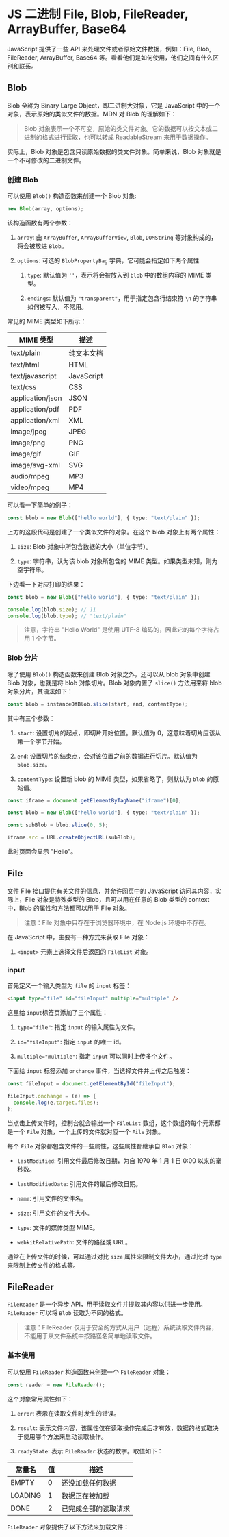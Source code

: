 # JS 二进制 File, Blob, FileReader, ArrayBuffer, Base64

JavaScript 提供了一些 API 来处理文件或者原始文件数据，例如：File, Blob, FileReader, ArrayBuffer, Base64 等。看看他们是如何使用，他们之间有什么区别和联系。

## Blob

Blob 全称为 Binary Large Object，即二进制大对象，它是 JavaScript 中的一个对象，表示原始的类似文件的数据。MDN 对 Blob 的理解如下：

> Blob 对象表示一个不可变，原始的类文件对象。它的数据可以按文本或二进制的格式进行读取，也可以转成 ReadableStream 来用于数据操作。

实际上，Blob 对象是包含只读原始数据的类文件对象。简单来说，Blob 对象就是一个不可修改的二进制文件。

### 创建 Blob

可以使用 `Blob()` 构造函数来创建一个 Blob 对象:

```typescript
new Blob(array, options);
```

该构造函数有两个参数：

1. `array`: 由 `ArrayBuffer`, `ArrayBufferView`, `Blob`, `DOMString` 等对象构成的，将会被放进 `Blob`。

2. `options`: 可选的 `BlobPropertyBag` 字典，它可能会指定如下两个属性

   1. `type`: 默认值为 `''`，表示将会被放入到 `blob` 中的数组内容的 MIME 类型。

   2. `endings`: 默认值为 `"transparent"`，用于指定包含行结束符 `\n` 的字符串如何被写入，不常用。

常见的 MIME 类型如下所示：

| MIME 类型        | 描述       |
| ---------------- | ---------- |
| text/plain       | 纯文本文档 |
| text/html        | HTML       |
| text/javascript  | JavaScript |
| text/css         | CSS        |
| application/json | JSON       |
| application/pdf  | PDF        |
| application/xml  | XML        |
| image/jpeg       | JPEG       |
| image/png        | PNG        |
| image/gif        | GIF        |
| image/svg-xml    | SVG        |
| audio/mpeg       | MP3        |
| video/mpeg       | MP4        |

可以看一下简单的例子：

```typescript
const blob = new Blob(["hello world"], { type: "text/plain" });
```

上方的这段代码是创建了一个类似文件的对象。在这个 blob 对象上有两个属性：

1. `size`: Blob 对象中所包含数据的大小（单位字节）。

2. `type`: 字符串，认为该 blob 对象所包含的 MIME 类型。如果类型未知，则为空字符串。

下边看一下对应打印的结果：

```typescript
const blob = new Blob(["hello world"], { type: "text/plain" });

console.log(blob.size); // 11
console.log(blob.type); // "text/plain"
```

> 注意，字符串 "Hello World" 是使用 UTF-8 编码的，因此它的每个字符占用 1 个字节。

### Blob 分片

除了使用 `Blob()` 构造函数来创建 Blob 对象之外，还可以从 blob 对象中创建 Blob 对象，也就是将 blob 对象切片。Blob 对象内置了 `slice()` 方法用来将 blob 对象分片，其语法如下：

```typescript
const blob = instanceOfBlob.slice(start, end, contentType);
```

其中有三个参数：

1. `start`: 设置切片的起点，即切片开始位置。默认值为 0，这意味着切片应该从第一个字节开始。

2. `end`: 设置切片的结束点，会对该位置之前的数据进行切片。默认值为 `blob.size`。

3. `contentType`: 设置新 blob 的 MIME 类型，如果省略了，则默认为 `blob` 的原始值。

```typescript
const iframe = document.getElementByTagName("iframe")[0];

const blob = new Blob(["hello world"], { type: "text/plain" });

const subBlob = blob.slice(0, 5);

iframe.src = URL.createObjectURL(subBlob);
```

此时页面会显示 "Hello"。

## File

文件 File 接口提供有关文件的信息，并允许网页中的 JavaScript 访问其内容，实际上，File 对象是特殊类型的 Blob，且可以用在任意的 Blob 类型的 context 中，Blob 的属性和方法都可以用于 File 对象。

> 注意：File 对象中只存在于浏览器环境中，在 Node.js 环境中不存在。

在 JavaScript 中，主要有一种方式来获取 File 对象：

1. `<input>` 元素上选择文件后返回的 `FileList` 对象。

### input

首先定义一个输入类型为 `file` 的 `input` 标签：

```html
<input type="file" id="fileInput" multiple="multiple" />
```

这里给 `input`标签页添加了三个属性：

1. `type="file"`: 指定 `input` 的输入属性为文件。

2. `id="fileInput"`: 指定 `input` 的唯一 id。

3. `multiple="multiple"`: 指定 `input` 可以同时上传多个文件。

下面给 `input` 标签添加 `onchange` 事件，当选择文件并上传之后触发：

```typescript
const fileInput = document.getElementById("fileInput");

fileInput.onchange = (e) => {
  console.log(e.target.files);
};
```

当点击上传文件时，控制台就会输出一个 `FileList` 数组，这个数组的每个元素都是一个 `File` 对象，一个上传的文件就对应一个 `File` 对象。

每个 `File` 对象都包含文件的一些属性，这些属性都继承自 `Blob` 对象：

- `lastModified`: 引用文件最后修改日期，为自 1970 年 1 月 1 日 0:00 以来的毫秒数。

- `lastModifiedDate`: 引用文件的最后修改日期。

- `name`: 引用文件的文件名。

- `size`: 引用文件的文件大小。

- `type`: 文件的媒体类型 MIME。

- `webkitRelativePath`: 文件的路径或 URL。

通常在上传文件的时候，可以通过对比 `size` 属性来限制文件大小，通过比对 `type` 来限制上传文件的格式等。

## FileReader

`FileReader` 是一个异步 API，用于读取文件并提取其内容以供进一步使用。`FileReader` 可以将 `Blob` 读取为不同的格式。

> 注意：FileReader 仅用于安全的方式从用户（远程）系统读取文件内容，不能用于从文件系统中按路径名简单地读取文件。

### 基本使用

可以使用 `FileReader` 构造函数来创建一个 `FileReader` 对象：

```typescript
const reader = new FileReader();
```

这个对象常用属性如下：

1. `error`: 表示在读取文件时发生的错误。

2. `result`: 表示文件内容，该属性仅在读取操作完成后才有效，数据的格式取决于使用哪个方法来启动读取操作。

3. `readyState`: 表示 `FileReader` 状态的数字。取值如下：

| 常量名  | 值  | 描述                 |
| ------- | --- | -------------------- |
| EMPTY   | 0   | 还没加载任何数据     |
| LOADING | 1   | 数据正在被加载       |
| DONE    | 2   | 已完成全部的读取请求 |

`FileReader` 对象提供了以下方法来加载文件：
